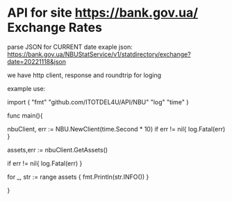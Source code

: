 # API for site https://bank.gov.ua/ Exchange Rates
parse JSON for CURRENT date exaple json: https://bank.gov.ua/NBUStatService/v1/statdirectory/exchange?date=20221118&json

we have http client, response and roundtrip for loging

example use:

import (
    "fmt"
    "github.com/ITOTDEL4U/API/NBU"
    "log"
    "time"
)



func main(){

   nbuClient, err := NBU.NewClient(time.Second * 10)
   if err != nil{
       log.Fatal(err)
   }

   assets,err := nbuClient.GetAssets()

   if err != nil{
       log.Fatal(err)
   }

  for  _, str := range assets  {
      fmt.Println(str.INFO())
    }

  }
